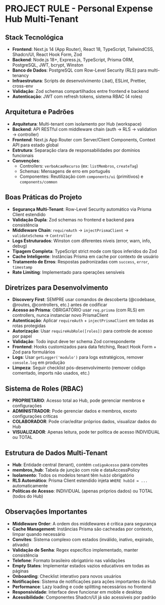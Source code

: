 # PROJECT RULE - Personal Expense Hub Multi-Tenant

## Stack Tecnológica
- **Frontend**: Next.js 14 (App Router), React 18, TypeScript, TailwindCSS, Shadcn/UI, React Hook Form, Zod
- **Backend**: Node.js 18+, Express.js, TypeScript, Prisma ORM, PostgreSQL, JWT, bcrypt, Winston
- **Banco de Dados**: PostgreSQL com Row-Level Security (RLS) para multi-tenancy
- **Infraestrutura**: Scripts de desenvolvimento (.bat), ESLint, Prettier, cross-env
- **Validação**: Zod schemas compartilhados entre frontend e backend
- **Autenticação**: JWT com refresh tokens, sistema RBAC (4 roles)

## Arquitetura e Padrões
- **Arquitetura**: Multi-tenant com isolamento por Hub (workspace)
- **Backend**: API RESTful com middleware chain (auth → RLS → validation → controller)
- **Frontend**: Next.js App Router com Server/Client Components, Context API para estado global
- **Estrutura**: Separação clara de responsabilidades por domínios funcionais
- **Convenções**: 
  - Controllers: `verboAcaoRecurso` (ex: `listMembros`, `createTag`)
  - Schemas: Mensagens de erro em português
  - Componentes: Reutilização com `components/ui` (primitivos) e `components/common`

## Boas Práticas do Projeto
- **Segurança Multi-Tenant**: Row-Level Security automático via Prisma Client estendido
- **Validação Dupla**: Zod schemas no frontend e backend para consistência
- **Middleware Chain**: `requireAuth` → `injectPrismaClient` → `validateSchema` → `Controller`
- **Logs Estruturados**: Winston com diferentes níveis (error, warn, info, debug)
- **Tipagem Completa**: TypeScript strict mode com tipos inferidos do Zod
- **Cache Inteligente**: Instâncias Prisma em cache por contexto de usuário
- **Tratamento de Erros**: Respostas padronizadas com `success`, `error`, `timestamp`
- **Rate Limiting**: Implementado para operações sensíveis

## Diretrizes para Desenvolvimento
- **Discovery First**: SEMPRE usar comandos de descoberta (@codebase, @routes, @controllers, etc.) antes de codificar
- **Acesso ao Prisma**: OBRIGATÓRIO usar `req.prisma` (com RLS) em controllers, nunca instanciar novo PrismaClient
- **Autenticação**: Aplicar `requireAuth` + `injectPrismaClient` em todas as rotas protegidas
- **Autorização**: Usar `requireHubRole([roles])` para controle de acesso por papel
- **Validação**: Todo input deve ter schema Zod correspondente
- **Frontend**: Hooks customizados para data fetching, React Hook Form + Zod para formulários
- **Logs**: Usar `getLogger('modulo')` para logs estratégicos, remover `console.log` em produção
- **Limpeza**: Seguir checklist pós-desenvolvimento (remover código comentado, imports não usados, etc.)

## Sistema de Roles (RBAC)
- **PROPRIETARIO**: Acesso total ao Hub, pode gerenciar membros e configurações
- **ADMINISTRADOR**: Pode gerenciar dados e membros, exceto configurações críticas
- **COLABORADOR**: Pode criar/editar próprios dados, visualizar dados do Hub
- **VISUALIZADOR**: Apenas leitura, pode ter política de acesso INDIVIDUAL ou TOTAL

## Estrutura de Dados Multi-Tenant
- **Hub**: Entidade central (tenant), contém `codigoAcesso` para convites
- **membros_hub**: Tabela de junção com role e dataAccessPolicy
- **Isolamento**: Todos os modelos tenant têm `hubId` obrigatório
- **RLS Automático**: Prisma Client estendido injeta `WHERE hubId = ...` automaticamente
- **Políticas de Acesso**: INDIVIDUAL (apenas próprios dados) ou TOTAL (todos do Hub)

## Observações Importantes
- **Middleware Order**: A ordem dos middlewares é crítica para segurança
- **Cache Management**: Instâncias Prisma são cacheadas por contexto, limpar quando necessário
- **Convites**: Sistema complexo com estados (inválido, inativo, expirado, ativado)
- **Validação de Senha**: Regex específico implementado, manter consistência
- **Telefone**: Formato brasileiro obrigatório nas validações
- **Empty States**: Implementar estados vazios educativos em todas as páginas
- **Onboarding**: Checklist interativo para novos usuários
- **Notificações**: Sistema de notificações para ações importantes do Hub
- **Performance**: Lazy loading e code splitting necessários no frontend
- **Responsividade**: Interface deve funcionar em mobile e desktop
- **Acessibilidade**: Componentes Shadcn/UI já são acessíveis por padrão